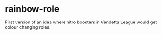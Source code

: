 # rainbow-role
First version of an idea where nitro boosters in Vendetta League would get colour changing roles.
